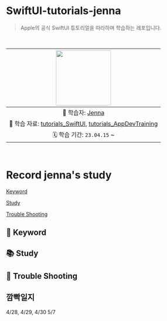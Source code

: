 # SwiftUI-tutorials-jenna

> Apple의 공식 SwiftUI 튜토리얼을 따라하며 학습하는 레포입니다.

<br>

|<img src="https://avatars.githubusercontent.com/u/67406889?v=4" width=150>|
|:---:|
|🍏 학습자: [Jenna](https://github.com/ueunli)|
|🔗 학습 자료: [tutorials_SwiftUI](https://developer.apple.com/tutorials/swiftui), [tutorials_AppDevTraining](https://developer.apple.com/tutorials/app-dev-training)|
|🗓️ 학습 기간: `23.04.15` ~ |

<br>

# Record jenna's study

[Keyword](#-keyword)

[Study](#-study)

[Trouble Shooting](#-trouble-shooting)

## 🔑 Keyword

## 📚 Study

## 🏀 Trouble Shooting

## 깜빡일지
4/28, 4/29, 4/30
5/7
